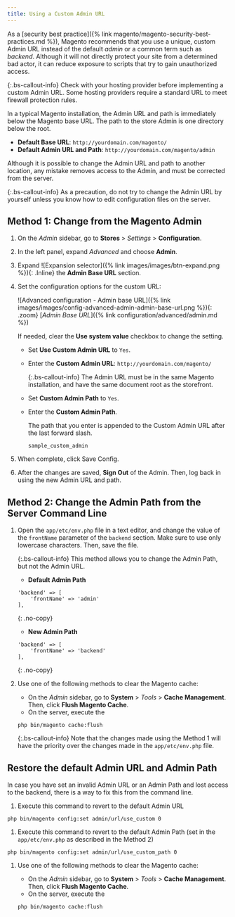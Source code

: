 ```yaml
---
title: Using a Custom Admin URL
---
```


As a [security best practice]({% link magento/magento-security-best-practices.md %}), Magento recommends that you use a unique, custom Admin URL instead of the default _admin_ or a common term such as _backend_. Although it will not directly protect your site from a determined bad actor, it can reduce exposure to scripts that try to gain unauthorized access.

{:.bs-callout-info}
Check with your hosting provider before implementing a custom Admin URL. Some hosting providers require a standard URL to meet firewall protection rules.

In a typical Magento installation, the Admin URL and path is immediately below the Magento base URL. The path to the store Admin is one directory below the root.

- **Default Base URL**: `http://yourdomain.com/magento/`
- **Default Admin URL and Path**: `http://yourdomain.com/magento/admin`

Although it is possible to change the Admin URL and path to another location, any mistake removes access to the Admin, and must be corrected from the server.

{:.bs-callout-info}
As a precaution, do not try to change the Admin URL by yourself unless you know how to edit configuration files on the server.

## Method 1: Change from the Magento Admin

1. On the _Admin_ sidebar, go to **Stores** > _Settings_ > **Configuration**.

1. In the left panel, expand _Advanced_ and choose **Admin**.

1. Expand ![Expansion selector]({% link images/images/btn-expand.png %}){: .Inline} the **Admin Base URL** section.

1. Set the configuration options for the custom URL:

    ![Advanced configuration - Admin base URL]({% link images/images/config-advanced-admin-admin-base-url.png %}){: .zoom}
    [_Admin Base URL_]({% link configuration/advanced/admin.md %})

    If needed, clear the **Use system value** checkbox to change the setting.

   - Set **Use Custom Admin URL** to `Yes`.

   - Enter the **Custom Admin URL**: `http://yourdomain.com/magento/`

        {:.bs-callout-info}
        The Admin URL must be in the same Magento installation, and have the same document root as the storefront.

   - Set **Custom Admin Path** to `Yes`.

   - Enter the **Custom Admin Path**.

        The path that you enter is appended to the Custom Admin URL after the last forward slash.

        `sample_custom_admin`

1. When complete, click <span class="btn">Save Config</span>.

1. After the changes are saved, **Sign Out** of the Admin. Then, log back in using the new Admin URL and path.

## Method 2: Change the Admin Path from the Server Command Line

1. Open the `app/etc/env.php` file in a text editor, and change the value of the `frontName` parameter of the `backend` section. Make sure to use only lowercase characters. Then, save the file.

   {:.bs-callout-info}
   This method allows you to change the Admin Path, but not the Admin URL.

   - **Default Admin Path**
   ```php?start_inline=1
   'backend' => [
       'frontName' => 'admin'
   ],
   ```
    {: .no-copy}

   - **New Admin Path**
   ```php?start_inline=1
   'backend' => [
       'frontName' => 'backend'
   ],
   ```
   {: .no-copy}

1. Use one of the following methods to clear the Magento cache:

   - On the _Admin_ sidebar, go to **System** > _Tools_ > **Cache Management**. Then, click **Flush Magento Cache**.
   - On the server, execute the
   ```terminal
   php bin/magento cache:flush
   ```

   {:.bs-callout-info}
   Note that the changes made using the Method 1 will have the priority over the changes made in the `app/etc/env.php` file.

## Restore the default Admin URL and Admin Path

In case you have set an invalid Admin URL or an Admin Path and lost access to the backend, there is a way to fix this from the command line.

1. Execute this command to revert to the default Admin URL

```terminal
php bin/magento config:set admin/url/use_custom 0
```

1. Execute this command to revert to the default Admin Path (set in the `app/etc/env.php` as described in the Method 2)

```terminal
php bin/magento config:set admin/url/use_custom_path 0
```

1. Use one of the following methods to clear the Magento cache:

   - On the _Admin_ sidebar, go to **System** > _Tools_ > **Cache Management**. Then, click **Flush Magento Cache**.
   - On the server, execute the
   ```terminal
   php bin/magento cache:flush
   ```